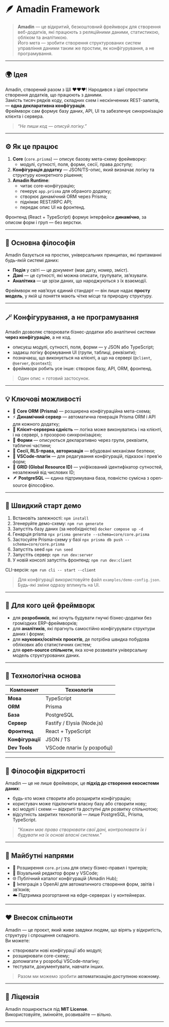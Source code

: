 # 🪶 Amadin Framework

> **Amadin** — це відкритий, безкоштовний фреймворк для створення веб-додатків, які працюють з реляційними даними, статистикою, обліком та аналітикою.  
> Його мета — зробити створення структурованих систем управління даними таким же простим, як конфігурування, а не програмування.

---

## 🌍 Ідея

Amadin, створений разом з ШІ ❤️❤️❤️! Народився з ідеї спростити створення додатків, що працюють з даними.  
Замість тисяч рядків коду, складних схем і нескінченних REST-запитів, — **одна декларативна конфігурація**.  
Фреймворк сам формує базу даних, API, UI та забезпечує синхронізацію клієнта і сервера.

> _“Не пиши код — описуй логіку.”_

---

## ⚙️ Як це працює

1. **Core** (`core.prisma`) — описує базову мета-схему фреймворку:
   - модулі, сутності, поля, форми, сесії, права доступу;
2. **Конфігурація додатку** — JSON/TS-опис, який визначає логіку та структуру конкретного рішення;
3. **Amadin Runtime**:
   - читає core-конфігурацію;
   - генерує `app.prisma` для обраного додатку;
   - створює динамічний ORM через Prisma;
   - піднімає REST/tRPC API;
   - передає опис UI на фронтенд.

Фронтенд (React + TypeScript) формує інтерфейси **динамічно**, за описом форм і груп — без верстки.

---

## 🧩 Основна філософія

Amadin базується на простих, універсальних принципах, які притаманні будь-якій системі даних:

- **Подія** у світі — це документ (має дату, номер, зміст).  
- **Дані** — це сутності, які можна описати, групувати, зв’язувати.
- **Аналітика** — це зрізи даних, що народжуються з їх взаємодії.

Фреймворк не нав’язує єдиний стандарт — він лише надає **просту модель**, у якій ці поняття мають чітке місце та природну структуру.

---

## 🪄 Конфігурування, а не програмування

Amadin дозволяє створювати бізнес-додатки або аналітичні системи **через конфігурацію**, а не код.

- описуєш модулі, сутності, поля, форми — у JSON або TypeScript;
- задаєш логіку формування UI (групи, таблиці, реквізити);
- позначаєш, що виконується на клієнті, а що на сервері (`@client`, `@server`, `@context`);
- фреймворк робить усе інше: створює базу, API, ORM, фронтенд.

> Один опис = готовий застосунок.

---

## 💡 Ключові можливості

- 🧱 **Core ORM (Prisma)** — розширена конфігураційна мета-схема;
- ⚡️ **Динамічний сервер** — автоматична генерація Prisma ORM і API для кожного додатку;
- 🧭 **Клієнт–серверна єдність** — логіка може виконуватись і на клієнті, і на сервері, з прозорою синхронізацією;
- 🧩 **Форми** — описуються декларативно через групи, реквізити, табличні частини;
- 🔐 **Сесії, RLS-права, авторизація** — вбудовані механізми безпеки;
- 🧠 **VSCode-плагін** — для редагування конфігурацій, підказок і превʼю форм;
- 🧬 **GRID (Global Resource ID)** — уніфікований ідентифікатор сутностей, незалежний від числових ID;
- 🪶 **PostgreSQL** — єдина підтримувана база, повністю сумісна з open-source філософією.

---

## 🚀 Швидкий старт демо

1. Встановіть залежності: `npm install`
2. Згенеруйте демо-схему: `npm run generate`
3. Запустіть базу даних (за необхідністю) `docker compose up -d`
4. Генарція prisma `npx prisma generate --schema=core/core.prisma`
5. Застосуйте Prisma-схему у базі `npx prisma db push --schema=core/core.prisma`
6. Запустіть seed `npm run seed`
7. Запустіть сервер: `npm run dev:server`
8. У новій консолі запустіть фронтенд: `npm run dev:client`

CLI-версія: `npm run cli -- start --client`

> Для конфігурації використовуйте файл `examples/demo-config.json`. Будь-які зміни одразу вплинуть на UI.

---

## 🧠 Для кого цей фреймворк

- для **розробників**, які хочуть будувати гнучкі бізнес-додатки без громіздких ERP-фреймворків;
- для **аналітиків**, які прагнуть самостійно конфігурувати структури даних і форми;
- для **наукових/освітніх проєктів**, де потрібна швидка побудова облікових або статистичних систем;
- для **open-source спільноти**, яка хоче розвивати універсальну модель структурованих даних.

---

## 🧰 Технологічна основа

| Компонент | Технологія |
|------------|-------------|
| **Мова** | TypeScript |
| **ORM** | Prisma |
| **База** | PostgreSQL |
| **Сервер** | Fastify / Elysia (Node.js) |
| **Фронтенд** | React + TypeScript |
| **Конфігурації** | JSON / TS |
| **Dev Tools** | VSCode плагін (у розробці) |

---

## 🔮 Філософія відкритості

Amadin — це не лише фреймворк, це **підхід до створення екосистеми даних**:

- будь-хто може створити або розширити конфігурацію;
- користувач може підключити власну базу або створити нову;
- всі модулі і схеми — відкриті та доступні для розвитку спільнотою;
- відсутність закритих технологій — лише PostgreSQL, Prisma, TypeScript.

> _"Кожен має право створювати свої дані, контролювати їх і будувати на їх основі власні системи."_

---

## 🚀 Майбутні напрями

- 🔧 Розширення `core.prisma` для опису бізнес-правил і тригерів;
- 🧱 Візуальний редактор форм у VSCode;
- 🌐 Публічний каталог конфігурацій (Amadin Hub);
- 🧠 Інтеграція з OpenAI для автоматичного створення форм, звітів і зв’язків;
- ☁️ Підтримка розгортання на edge-серверах і у контейнерах.

---

## ❤️ Внесок спільноти

Amadin — це проєкт, який живе завдяки людям, що вірять у відкритість, структуру і спрощення складного.  
Ви можете:

- створювати нові конфігурації або модулі;
- розширювати core-схему;
- допомагати у розробці VSCode-плагіну;
- тестувати, документувати, навчати інших.

> Разом ми можемо зробити **автоматизацію доступною кожному.**

---

## 📜 Ліцензія

Amadin поширюється під **MIT License**.  
Використовуйте, змінюйте, розвивайте — вільно.

---
